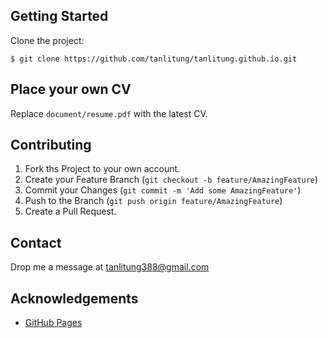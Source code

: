## Getting Started
Clone the project:
```
$ git clone https://github.com/tanlitung/tanlitung.github.io.git
```

## Place your own CV
Replace `document/resume.pdf` with the latest CV.

<!-- CONTRIBUTING -->
## Contributing
1. Fork ths Project to your own account.
2. Create your Feature Branch (`git checkout -b feature/AmazingFeature`)
3. Commit your Changes (`git commit -m 'Add some AmazingFeature'`)
4. Push to the Branch (`git push origin feature/AmazingFeature`)
5. Create a Pull Request.


<!-- CONTACT -->
## Contact
Drop me a message at tanlitung388@gmail.com


<!-- ACKNOWLEDGEMENTS -->
## Acknowledgements
* [GitHub Pages](https://pages.github.com)
